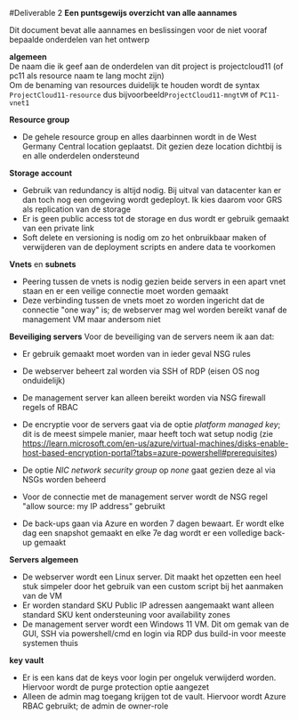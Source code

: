 #Deliverable 2 
**Een puntsgewijs overzicht van alle aannames**

Dit document bevat alle aannames en beslissingen voor de niet vooraf bepaalde onderdelen van het ontwerp

**algemeen**  
De naam die ik geef aan de onderdelen van dit project is projectcloud11 (of pc11 als resource naam te lang mocht zijn)  
Om de benaming van resources duidelijk te houden wordt de syntax ```ProjectCloud11-resource```  dus bijvoorbeeld```ProjectCloud11-mngtVM``` of ```PC11-vnet1``` 


**Resource group**  
- De gehele resource group en alles daarbinnen wordt in de West Germany Central location geplaatst. Dit gezien deze location dichtbij is en alle onderdelen ondersteund

**Storage account** 
- Gebruik van redundancy is altijd nodig. Bij uitval van datacenter kan er dan toch nog een omgeving wordt gedeployt. Ik kies daarom voor GRS als replication van de storage
- Er is geen public access tot de storage en dus wordt er gebruik gemaakt van een private link
- Soft delete en versioning is nodig om zo het onbruikbaar maken of verwijderen van de deployment scripts en andere data te voorkomen

**Vnets** en  **subnets**
 - Peering tussen de vnets is nodig gezien beide servers in een apart vnet staan en er een veilige connectie moet worden gemaakt
 - Deze verbinding tussen de vnets moet zo worden ingericht dat de connectie "one way" is; de webserver mag wel worden bereikt vanaf de management VM maar andersom niet


**Beveiliging servers**
Voor de beveiliging van de servers neem ik aan dat:
- Er gebruik gemaakt moet worden van in ieder geval NSG rules
- De webserver beheert zal worden via SSH of RDP (eisen OS nog onduidelijk)
- De management server kan alleen bereikt worden via NSG firewall regels of RBAC
- De encryptie voor de servers gaat via de optie *platform managed key*; dit is de meest simpele manier, maar heeft toch wat setup nodig (zie https://learn.microsoft.com/en-us/azure/virtual-machines/disks-enable-host-based-encryption-portal?tabs=azure-powershell#prerequisites)
- De optie *NIC network security group* op *none* gaat gezien deze al via NSGs worden beheerd

- Voor de connectie met de management server wordt de NSG regel "allow source: my IP address" gebruikt
- De back-ups gaan via Azure en worden 7 dagen bewaart. Er wordt elke dag een snapshot gemaakt en elke 7e dag wordt er een volledige back-up gemaakt


**Servers algemeen**
- De webserver wordt een Linux server. Dit maakt het opzetten een heel stuk simpeler door het gebruik van een custom script bij het aanmaken van de VM
- Er worden standard SKU Public IP adressen aangemaakt want alleen standard SKU kent ondersteuning voor availability zones
- De management server wordt een Windows 11 VM. Dit om gemak van de GUI, SSH via powershell/cmd en login via RDP dus build-in voor meeste systemen thuis

**key vault**
- Er is een kans dat de keys voor login per ongeluk verwijderd worden. Hiervoor wordt de purge protection optie aangezet
- Alleen de admin mag toegang krijgen tot de vault. Hiervoor wordt Azure RBAC gebruikt; de admin de owner-role